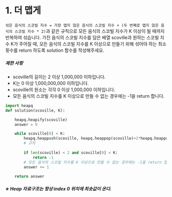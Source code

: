 # 1. 더 맵게

`섞은 음식의 스코빌 지수 = 가장 맵지 않은 음식의 스코빌 지수 + (두 번째로 맵지 않은 음식의 스코빌 지수 * 2)`과 같은 규칙으로 모든 음식의 스코빌 지수가 K 이상이 될 때까지 반복하여 섞습니다.
가진 음식의 스코빌 지수를 담은 배열 scoville과 원하는 스코빌 지수 K가 주어질 때, 모든 음식의 스코빌 지수를 K 이상으로 만들기 위해 섞어야 하는 최소 횟수를 return 하도록 solution 함수를 작성해주세요.

##### 제한 사항

- scoville의 길이는 2 이상 1,000,000 이하입니다.
- K는 0 이상 1,000,000,000 이하입니다.
- scoville의 원소는 각각 0 이상 1,000,000 이하입니다.
- 모든 음식의 스코빌 지수를 K 이상으로 만들 수 없는 경우에는 -1을 return 합니다.



```python
import heapq
def solution(scoville, K):

    heapq.heapify(scoville)
    answer = 0

    while scoville[0] < K:
        heapq.heappush(scoville, heapq.heappop(scoville)+2*heapq.heappop(scoville))
        # 규칙 
        
        if len(scoville) < 2 and scoville[0] < K:
            return -1 
        # 모든 음식의 스코빌 지수를 K 이상으로 만들 수 없는 경우에는 -1을 return 합니다.
        answer += 1
             
    return answer
```

##### ※ Heap 자료구조는 항상 index 0 위치에 최솟값이 온다.

